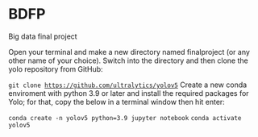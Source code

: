 # BDFP
Big data final project

Open your terminal and make a new directory named finalproject (or any other name of your choice). Switch into the directory and then clone the yolo repository from GitHub:

<code>git clone https://github.com/ultralytics/yolov5</code>
Create a new conda enviroment with python 3.9 or later and install the required packages for Yolo; for that, copy the below in a terminal window then hit enter:

<code>conda create -n yolov5 python=3.9 jupyter notebook</code>
<code>conda activate yolov5</code>
